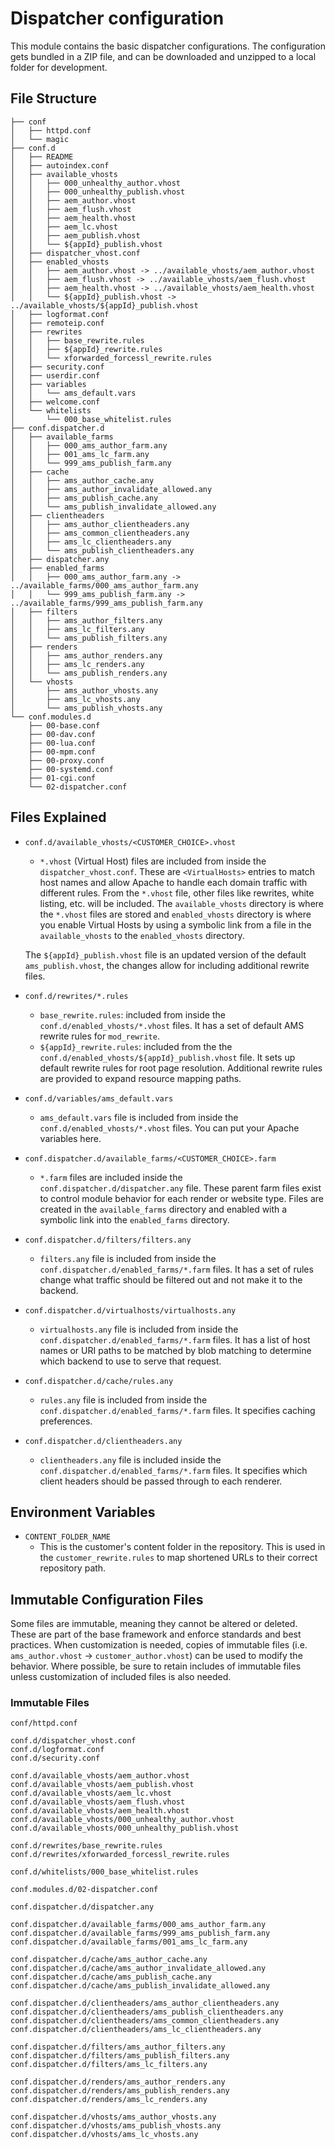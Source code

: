 # Dispatcher configuration

This module contains the basic dispatcher configurations. The configuration gets bundled in a ZIP file, and can be
downloaded and unzipped to a local folder for development.

## File Structure

```
├── conf
│   ├── httpd.conf
│   └── magic
├── conf.d
│   ├── README
│   ├── autoindex.conf
│   ├── available_vhosts
│   │   ├── 000_unhealthy_author.vhost
│   │   ├── 000_unhealthy_publish.vhost
│   │   ├── aem_author.vhost
│   │   ├── aem_flush.vhost
│   │   ├── aem_health.vhost
│   │   ├── aem_lc.vhost
│   │   ├── aem_publish.vhost
│   │   └── ${appId}_publish.vhost
│   ├── dispatcher_vhost.conf
│   ├── enabled_vhosts
│   │   ├── aem_author.vhost -> ../available_vhosts/aem_author.vhost
│   │   ├── aem_flush.vhost -> ../available_vhosts/aem_flush.vhost
│   │   ├── aem_health.vhost -> ../available_vhosts/aem_health.vhost
│   │   └── ${appId}_publish.vhost -> ../available_vhosts/${appId}_publish.vhost
│   ├── logformat.conf
│   ├── remoteip.conf
│   ├── rewrites
│   │   ├── base_rewrite.rules
│   │   ├── ${appId}_rewrite.rules
│   │   └── xforwarded_forcessl_rewrite.rules
│   ├── security.conf
│   ├── userdir.conf
│   ├── variables
│   │   └── ams_default.vars
│   ├── welcome.conf
│   └── whitelists
│       └── 000_base_whitelist.rules
├── conf.dispatcher.d
│   ├── available_farms
│   │   ├── 000_ams_author_farm.any
│   │   ├── 001_ams_lc_farm.any
│   │   └── 999_ams_publish_farm.any
│   ├── cache
│   │   ├── ams_author_cache.any
│   │   ├── ams_author_invalidate_allowed.any
│   │   ├── ams_publish_cache.any
│   │   └── ams_publish_invalidate_allowed.any
│   ├── clientheaders
│   │   ├── ams_author_clientheaders.any
│   │   ├── ams_common_clientheaders.any
│   │   ├── ams_lc_clientheaders.any
│   │   └── ams_publish_clientheaders.any
│   ├── dispatcher.any
│   ├── enabled_farms
│   │   ├── 000_ams_author_farm.any -> ../available_farms/000_ams_author_farm.any
│   │   └── 999_ams_publish_farm.any -> ../available_farms/999_ams_publish_farm.any
│   ├── filters
│   │   ├── ams_author_filters.any
│   │   ├── ams_lc_filters.any
│   │   └── ams_publish_filters.any
│   ├── renders
│   │   ├── ams_author_renders.any
│   │   ├── ams_lc_renders.any
│   │   └── ams_publish_renders.any
│   └── vhosts
│       ├── ams_author_vhosts.any
│       ├── ams_lc_vhosts.any
│       └── ams_publish_vhosts.any
└── conf.modules.d
    ├── 00-base.conf
    ├── 00-dav.conf
    ├── 00-lua.conf
    ├── 00-mpm.conf
    ├── 00-proxy.conf
    ├── 00-systemd.conf
    ├── 01-cgi.conf
    └── 02-dispatcher.conf
```

## Files Explained

- `conf.d/available_vhosts/<CUSTOMER_CHOICE>.vhost`
    - `*.vhost` (Virtual Host) files are included from inside the `dispatcher_vhost.conf`. These are `<VirtualHosts>`
      entries to match host names and allow Apache to handle each domain traffic with different rules. From
      the `*.vhost` file, other files like rewrites, white listing, etc. will be included. The `available_vhosts`
      directory is where the `*.vhost` files are stored and `enabled_vhosts` directory is where you enable Virtual Hosts
      by using a symbolic link from a file in the `available_vhosts` to the `enabled_vhosts` directory.

  The `${appId}_publish.vhost` file is an updated version of the default `ams_publish.vhost`, the changes allow for
  including additional rewrite files.

- `conf.d/rewrites/*.rules`
    - `base_rewrite.rules`: included from inside the `conf.d/enabled_vhosts/*.vhost` files. It has a set of default AMS
      rewrite rules for `mod_rewrite`.
    - `${appId}_rewrite.rules`: included from the the `conf.d/enabled_vhosts/${appId}_publish.vhost` file. It sets up
      default rewrite rules for root page resolution. Additional rewrite rules are provided to expand resource mapping
      paths.

- `conf.d/variables/ams_default.vars`
    - `ams_default.vars` file is included from inside the `conf.d/enabled_vhosts/*.vhost` files. You can put your Apache
      variables here.

- `conf.dispatcher.d/available_farms/<CUSTOMER_CHOICE>.farm`
    - `*.farm` files are included inside the `conf.dispatcher.d/dispatcher.any` file. These parent farm files exist to
      control module behavior for each render or website type. Files are created in the `available_farms` directory and
      enabled with a symbolic link into the `enabled_farms` directory.

- `conf.dispatcher.d/filters/filters.any`
    - `filters.any` file is included from inside the `conf.dispatcher.d/enabled_farms/*.farm` files. It has a set of
      rules change what traffic should be filtered out and not make it to the backend.

- `conf.dispatcher.d/virtualhosts/virtualhosts.any`
    - `virtualhosts.any` file is included from inside the `conf.dispatcher.d/enabled_farms/*.farm` files. It has a list
      of host names or URI paths to be matched by blob matching to determine which backend to use to serve that request.

- `conf.dispatcher.d/cache/rules.any`
    - `rules.any` file is included from inside the `conf.dispatcher.d/enabled_farms/*.farm` files. It specifies caching
      preferences.

- `conf.dispatcher.d/clientheaders.any`
    - `clientheaders.any` file is included inside the `conf.dispatcher.d/enabled_farms/*.farm` files. It specifies which
      client headers should be passed through to each renderer.

## Environment Variables

- `CONTENT_FOLDER_NAME`
    - This is the customer's content folder in the repository. This is used in the `customer_rewrite.rules` to map
      shortened URLs to their correct repository path.

## Immutable Configuration Files

Some files are immutable, meaning they cannot be altered or deleted. These are part of the base framework and enforce
standards and best practices. When customization is needed, copies of immutable files (i.e. `ams_author.vhost`
-> `customer_author.vhost`) can be used to modify the behavior. Where possible, be sure to retain includes of immutable
files unless customization of included files is also needed.

### Immutable Files

```
conf/httpd.conf

conf.d/dispatcher_vhost.conf
conf.d/logformat.conf
conf.d/security.conf

conf.d/available_vhosts/aem_author.vhost
conf.d/available_vhosts/aem_publish.vhost
conf.d/available_vhosts/aem_lc.vhost
conf.d/available_vhosts/aem_flush.vhost
conf.d/available_vhosts/aem_health.vhost
conf.d/available_vhosts/000_unhealthy_author.vhost
conf.d/available_vhosts/000_unhealthy_publish.vhost

conf.d/rewrites/base_rewrite.rules
conf.d/rewrites/xforwarded_forcessl_rewrite.rules

conf.d/whitelists/000_base_whitelist.rules

conf.modules.d/02-dispatcher.conf

conf.dispatcher.d/dispatcher.any

conf.dispatcher.d/available_farms/000_ams_author_farm.any
conf.dispatcher.d/available_farms/999_ams_publish_farm.any
conf.dispatcher.d/available_farms/001_ams_lc_farm.any

conf.dispatcher.d/cache/ams_author_cache.any
conf.dispatcher.d/cache/ams_author_invalidate_allowed.any
conf.dispatcher.d/cache/ams_publish_cache.any
conf.dispatcher.d/cache/ams_publish_invalidate_allowed.any

conf.dispatcher.d/clientheaders/ams_author_clientheaders.any
conf.dispatcher.d/clientheaders/ams_publish_clientheaders.any
conf.dispatcher.d/clientheaders/ams_common_clientheaders.any
conf.dispatcher.d/clientheaders/ams_lc_clientheaders.any

conf.dispatcher.d/filters/ams_author_filters.any
conf.dispatcher.d/filters/ams_publish_filters.any
conf.dispatcher.d/filters/ams_lc_filters.any

conf.dispatcher.d/renders/ams_author_renders.any
conf.dispatcher.d/renders/ams_publish_renders.any
conf.dispatcher.d/renders/ams_lc_renders.any

conf.dispatcher.d/vhosts/ams_author_vhosts.any
conf.dispatcher.d/vhosts/ams_publish_vhosts.any
conf.dispatcher.d/vhosts/ams_lc_vhosts.any
```
